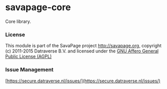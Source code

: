 # savapage-core

Core library.    
 
### License

This module is part of the SavaPage project <http://savapage.org>,
copyright (c) 2011-2015 Datraverse B.V. and licensed under the
[GNU Affero General Public License (AGPL)](https://www.gnu.org/licenses/agpl.html)

### Issue Management

[https://secure.datraverse.nl/issues/](https://secure.datraverse.nl/issues/)

